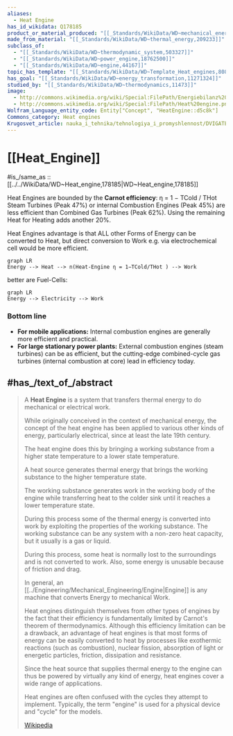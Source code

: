 ```yaml
---
aliases:
  - Heat Engine
has_id_wikidata: Q178185
product_or_material_produced: "[[_Standards/WikiData/WD~mechanical_energy,184550]]"
made_from_material: "[[_Standards/WikiData/WD~thermal_energy,209233]]"
subclass_of:
  - "[[_Standards/WikiData/WD~thermodynamic_system,503327]]"
  - "[[_Standards/WikiData/WD~power_engine,18762500]]"
  - "[[_Standards/WikiData/WD~engine,44167]]"
topic_has_template: "[[_Standards/WikiData/WD~Template_Heat_engines,8084301]]"
has_goal: "[[_Standards/WikiData/WD~energy_transformation,11271324]]"
studied_by: "[[_Standards/WikiData/WD~thermodynamics,11473]]"
image:
  - http://commons.wikimedia.org/wiki/Special:FilePath/Energiebilanz%20Motor.svg
  - http://commons.wikimedia.org/wiki/Special:FilePath/Heat%20engine.png
Wolfram_Language_entity_code: Entity["Concept", "HeatEngine::d5c8k"]
Commons_category: Heat engines
Krugosvet_article: nauka_i_tehnika/tehnologiya_i_promyshlennost/DVIGATEL_TEPLOVO.html
---
```


# [[Heat_Engine]] 

#is_/same_as :: [[../../WikiData/WD~Heat_engine,178185|WD~Heat_engine,178185]] 

Heat Engines are bounded by the **Carnot efficiency**: η = 1 − TCold / THot 
Steam Turbines (Peak 47%) or internal Combustion Engines (Peak 45%) 
 are less efficient than Combined Gas Turbines (Peak 62%). 
 Using the remaining Heat for Heating adds another 20%. 
 
Heat Engines advantage is that ALL other Forms of Energy can be converted to Heat, 
but direct conversion to Work e.g. via electrochemical cell would be more efficient. 

```mermaid 
graph LR
Energy --> Heat --> n(Heat-Engine η = 1−TCold/THot ) --> Work
```
better are Fuel-Cells: 
```mermaid 
graph LR
Energy --> Electricity --> Work
```

### Bottom line

- **For mobile applications:** Internal combustion engines are generally more efficient and practical.
- **For large stationary power plants:** External combustion engines (steam turbines) can be as efficient, but the cutting-edge combined-cycle gas turbines (internal combustion at core) lead in efficiency today.


## #has_/text_of_/abstract 

> A **Heat Engine** is a system that transfers thermal energy to do mechanical or electrical work. 
> 
> While originally conceived in the context of mechanical energy, 
> the concept of the heat engine has been applied to various other kinds of energy, 
> particularly electrical, since at least the late 19th century. 
> 
> The heat engine does this by bringing a working substance from a higher state temperature 
> to a lower state temperature. 
> 
> A heat source generates thermal energy 
> that brings the working substance to the higher temperature state. 
> 
> The working substance generates work in the working body of the engine 
> while transferring heat to the colder sink until it reaches a lower temperature state. 
> 
> During this process some of the thermal energy is converted into work 
> by exploiting the properties of the working substance. 
> The working substance can be any system with a non-zero heat capacity, 
> but it usually is a gas or liquid. 
> 
> During this process, some heat is normally lost to the surroundings and is not converted to work. 
> Also, some energy is unusable because of friction and drag.
>
> In general, an [[../Engineering/Mechanical_Engineering/Engine|Engine]] is any machine that converts Energy to mechanical Work. 
> 
> Heat engines distinguish themselves from other types of engines by the fact 
> that their efficiency is fundamentally limited by Carnot's theorem of thermodynamics. 
> Although this efficiency limitation can be a drawback, 
> an advantage of heat engines is that most forms of energy can be easily converted to heat 
> by processes like exothermic reactions (such as combustion), nuclear fission, 
> absorption of light or energetic particles, friction, dissipation and resistance. 
> 
> Since the heat source that supplies thermal energy to the engine 
> can thus be powered by virtually any kind of energy, 
> heat engines cover a wide range of applications.
>
> Heat engines are often confused with the cycles they attempt to implement. 
> Typically, the term "engine" is used for a physical device and "cycle" for the models.
>
> [Wikipedia](https://en.wikipedia.org/wiki/Heat%20engine) 

